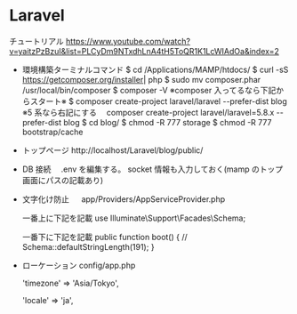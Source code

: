 # Laravel

チュートリアル
https://www.youtube.com/watch?v=yaitzPzBzuI&list=PLCyDm9NTxdhLnA4tH5ToQR1K1LcWIAdOa&index=2

- 環境構築ターミナルコマンド
  $ cd /Applications/MAMP/htdocs/
  $ curl -sS https://getcomposer.org/installer​ | php
  $ sudo mv composer.phar /usr/local/bin/composer
  $ composer -V
  ※composer 入ってるなら下記からスタート※
  $ composer create-project laravel/laravel --prefer-dist blog
  ※5 系なら右記にする　 composer create-project laravel/laravel=5.8.x --prefer-dist blog
  $ cd blog/
  $ chmod -R 777 storage
  $ chmod -R 777 bootstrap/cache

- トップページ
  http://localhost/Laravel/blog/public/

- DB 接続
  　.env を編集する。
  socket 情報も入力しておく(mamp のトップ画面にパスの記載あり)

- 文字化け防止
  　 app/Providers/AppServiceProvider.php

  一番上に下記を記載
  use Illuminate\Support\Facades\Schema;

  一番下に下記を記載
  public function boot()
  {
  //
  Schema::defaultStringLength(191);
  }

- ローケーション
  config/app.php

  'timezone' => 'Asia/Tokyo',

  'locale' => 'ja',

